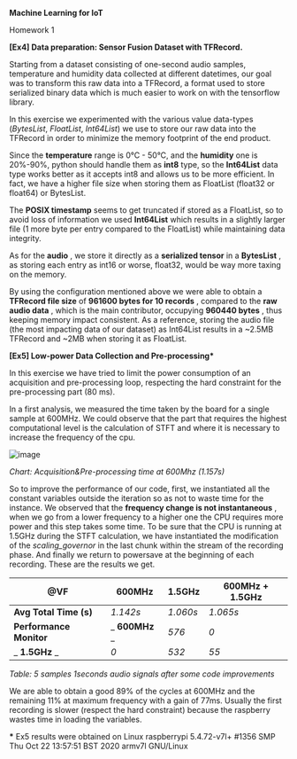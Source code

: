 **Machine Learning for IoT**

Homework 1 

**[Ex4] Data preparation: Sensor Fusion Dataset with TFRecord.**

Starting from a dataset consisting of one-second audio samples, temperature and humidity data collected at different datetimes, our goal was to transform this raw data into a TFRecord, a format used to store serialized binary data which is much easier to work on with the tensorflow library.

In this exercise we experimented with the various value data-types (_BytesList_, _FloatList_, _Int64List_) we use to store our raw data into the TFRecord in order to minimize the memory footprint of the end product.

Since the **temperature** range is 0°C - 50°C, and the **humidity** one is 20%-90%, python should handle them as **int8** type, so the **Int64List** data type works better as it accepts int8 and allows us to be more efficient. In fact, we have a higher file size when storing them as FloatList (float32 or float64) or BytesList.

The **POSIX timestamp** seems to get truncated if stored as a FloatList, so to avoid loss of information we used **Int64List** which results in a slightly larger file (1 more byte per entry compared to the FloatList) while maintaining data integrity.

As for the **audio** , we store it directly as a **serialized tensor** in a **BytesList** , as storing each entry as int16 or worse, float32, would be way more taxing on the memory.

By using the configuration mentioned above we were able to obtain a **TFRecord file size** of **961600 bytes for 10 records** , compared to the **raw audio data** , which is the main contributor, occupying **960440 bytes** , thus keeping memory impact consistent. As a reference, storing the audio file (the most impacting data of our dataset) as Int64List results in a ~2.5MB TFRecord and ~2MB when storing it as FloatList.

**[Ex5] Low-power Data Collection and Pre-processing\***

In this exercise we have tried to limit the power consumption of an acquisition and pre-processing loop, respecting the hard constraint for the pre-processing part (80 ms).

In a first analysis, we measured the time taken by the board for a single sample at 600MHz. We could observe that the part that requires the highest computational level is the calculation of STFT and where it is necessary to increase the frequency of the cpu.

![image](https://user-images.githubusercontent.com/58779561/134763766-ac3595e0-0ab7-492d-aab3-3417b31c9d0d.png)

_Chart: Acquisition&amp;Pre-processing time at 600Mhz (1.157s)_

So to improve the performance of our code, first, we instantiated all the constant variables outside the iteration so as not to waste time for the instance. We observed that the **frequency change is not instantaneous** , when we go from a lower frequency to a higher one the CPU requires more power and this step takes some time. To be sure that the CPU is running at 1.5GHz during the STFT calculation, we have instantiated the modification of the _scaling\_governor_ in the last chunk within the stream of the recording phase. And finally we return to powersave at the beginning of each recording. These are the results we get.

| **@VF** | **600MHz** | **1.5GHz** | **600MHz + 1.5GHz** |
| --- | --- | --- | --- |
| **Avg Total Time (s)** | _1.142s_ | _1.060s_ | _1.065s_ |
| **Performance Monitor** | _ **600MHz** _ | _576_ | _0_ | _478_ |
| _ **1.5GHz** _ | _0_ | _532_ | _55_ |

_Table: 5 samples 1seconds audio signals after some code improvements_

We are able to obtain a good 89% of the cycles at 600MHz and the remaining 11% at maximum frequency with a gain of 77ms. Usually the first recording is slower (respect the hard constraint) because the raspberry wastes time in loading the variables.

**\*** Ex5 results were obtained on Linux raspberrypi 5.4.72-v7l+ #1356 SMP Thu Oct 22 13:57:51 BST 2020 armv7l GNU/Linux
